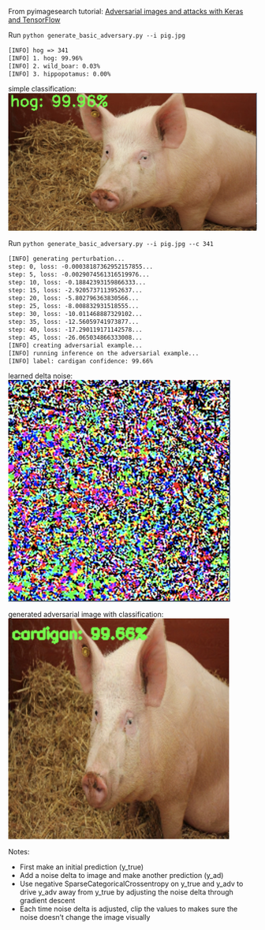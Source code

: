From pyimagesearch tutorial: [Adversarial images and attacks with Keras and TensorFlow](https://www.pyimagesearch.com/2020/10/19/adversarial-images-and-attacks-with-keras-and-tensorflow/)

Run `python generate_basic_adversary.py --i pig.jpg`
```
[INFO] hog => 341
[INFO] 1. hog: 99.96%
[INFO] 2. wild_boar: 0.03%
[INFO] 3. hippopotamus: 0.00%
```
simple classification:\
![](pig_output_1.png)

Run `python generate_basic_adversary.py --i pig.jpg --c 341`
```
[INFO] generating perturbation...
step: 0, loss: -0.00038187362952157855...
step: 5, loss: -0.0029074561316519976...
step: 10, loss: -0.18842393159866333...
step: 15, loss: -2.9205737113952637...
step: 20, loss: -5.802796363830566...
step: 25, loss: -8.008832931518555...
step: 30, loss: -10.011468887329102...
step: 35, loss: -12.56059741973877...
step: 40, loss: -17.290119171142578...
step: 45, loss: -26.065034866333008...
[INFO] creating adversarial example...
[INFO] running inference on the adversarial example...
[INFO] label: cardigan confidence: 99.66%
```
learned delta noise:\
![](delta.png)

generated adversarial image with classification:\
![](pig_output_2.png)

Notes:
- First make an initial prediction (y_true)
- Add a noise delta to image and make another prediction (y_ad)
- Use negative SparseCategoricalCrossentropy on y_true and y_adv to drive y_adv away from y_true by adjusting the noise delta through gradient descent
- Each time noise delta is adjusted, clip the values to makes sure the noise doesn’t change the image visually
